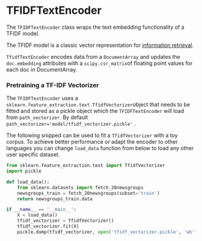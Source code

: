 # TFIDFTextEncoder



The `TFIDFTextEncoder` class wraps the text embedding functionality of a TFIDF model.

The TFIDF model is a classic vector representation for [information retrieval](https://en.wikipedia.org/wiki/Tf–idf).

`TfidfTextEncoder` encodes data from a `DocumentArray` and updates the `doc.embedding` attributes with a  `scipy.csr_matrix`of floating point values for each doc in DocumentArray.



### Pretraining a TF-IDF Vectorizer

The `TFIDFTextEncoder`  uses a `sklearn.feature_extraction.text.TfidfVectorizer`object that needs to be fitted and stored as a pickle object which the `TFIDFTextEncoder` will load from `path_vectorizer`. By default `path_vectorizer='model/tfidf_vectorizer.pickle'` .

The following snipped can be used to fit a `TfidfVectorizer` with a toy corpus. To achieve better performance or adapt the encoder to other languages you can change `load_data` function from below to load any other user specific dataset.

```python
from sklearn.feature_extraction.text import TfidfVectorizer
import pickle

def load_data():
    from sklearn.datasets import fetch_20newsgroups
    newsgroups_train = fetch_20newsgroups(subset='train')
    return newsgroups_train.data

if __name__ == '__main__':
    X = load_data()    
    tfidf_vectorizer = TfidfVectorizer()
    tfidf_vectorizer.fit(X)
    pickle.dump(tfidf_vectorizer, open('tfidf_vectorizer.pickle', 'wb'))
```

